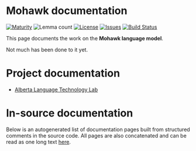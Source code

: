 # Mohawk documentation

[![Maturity](https://img.shields.io/endpoint?url=https%3A%2F%2Fraw.githubusercontent.com%2Fgiellalt%2Flang-moh%2Fgh-pages%2Fmaturity.json)](https://giellalt.github.io/MaturityClassification.html)
![Lemma count](https://img.shields.io/endpoint?url=https%3A%2F%2Fraw.githubusercontent.com%2Fgiellalt%2Flang-moh%2Fgh-pages%2Flemmacount.json)
[![License](https://img.shields.io/github/license/giellalt/lang-moh)](https://github.com/giellalt/lang-moh/blob/main/LICENSE)
[![Issues](https://img.shields.io/github/issues/giellalt/lang-moh)](https://github.com/giellalt/lang-moh/issues)
[![Build Status](https://divvun-tc.giellalt.org/api/github/v1/repository/giellalt/lang-moh/main/badge.svg)](https://github.com/giellalt/lang-moh/actions)

This page documents the work on the **Mohawk language model**.

Not much has been done to it yet.

# Project documentation

* [Alberta Language Technology Lab](http://altlab.artsrn.ualberta.ca/)

# In-source documentation

Below is an autogenerated list of documentation pages built from structured comments in the source code. All pages are also concatenated and can be read as one long text [here](moh.md).
